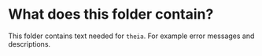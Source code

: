 # What does this folder contain?

This folder contains text needed for `theia`.
For example error messages and descriptions.
